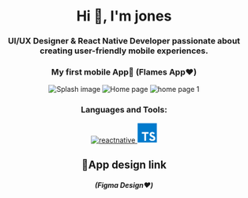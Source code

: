 <h1 align="center">Hi 👋, I'm jones</h1>
<h3 align="center">UI/UX Designer & React Native Developer passionate about creating user-friendly mobile experiences.</h3>


<h3 align="center">My first mobile App📱 (Flames App❤️)</h3>


<div align="center">
  <img src="https://github.com/user-attachments/assets/53a3608e-04b7-4d76-afc5-f37a372a617f" alt="Splash image" width="260" height="650" /> <img src="https://github.com/user-attachments/assets/717ad8c9-a7f8-473f-ad56-24431471d195" alt="Home page" width="260" height="650" /> <img src="https://github.com/user-attachments/assets/c55e7b40-9b55-49e4-a5f1-3140eebc2ed5" alt="home page 1" width="260" height="650" />
</div>

<h3 align="center">Languages and Tools:</h3>

<p align="center"> <a href="https://reactnative.dev/" target="_blank" rel="noreferrer"> <img src="https://reactnative.dev/img/header_logo.svg" alt="reactnative" width="40" height="40"/> </a> <a href="https://www.typescriptlang.org/" target="_blank" rel="noreferrer"> <img src="https://raw.githubusercontent.com/devicons/devicon/master/icons/typescript/typescript-original.svg" alt="typescript" width="40" height="40"/> </a></p>


<h2 align="center">📱App design link
  <h5 href="https://www.figma.com/community/file/1523330784965191772/flames-app" align="center">(Figma Design❤️)
  </h5></h2>
